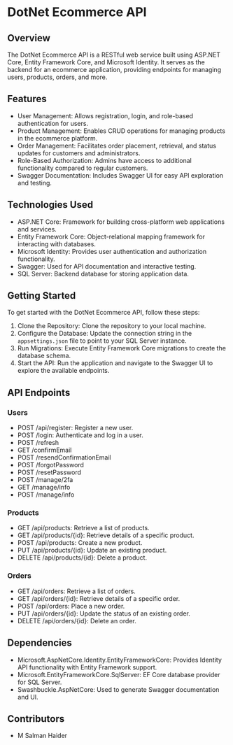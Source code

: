DotNet Ecommerce API
====================

Overview
--------

The DotNet Ecommerce API is a RESTful web service built using ASP.NET Core, Entity Framework Core, and Microsoft Identity. It serves as the backend for an ecommerce application, providing endpoints for managing users, products, orders, and more.

Features
--------

-   User Management: Allows registration, login, and role-based authentication for users.
-   Product Management: Enables CRUD operations for managing products in the ecommerce platform.
-   Order Management: Facilitates order placement, retrieval, and status updates for customers and administrators.
-   Role-Based Authorization: Admins have access to additional functionality compared to regular customers.
-   Swagger Documentation: Includes Swagger UI for easy API exploration and testing.

Technologies Used
-----------------

-   ASP.NET Core: Framework for building cross-platform web applications and services.
-   Entity Framework Core: Object-relational mapping framework for interacting with databases.
-   Microsoft Identity: Provides user authentication and authorization functionality.
-   Swagger: Used for API documentation and interactive testing.
-   SQL Server: Backend database for storing application data.

Getting Started
---------------

To get started with the DotNet Ecommerce API, follow these steps:

1.  Clone the Repository: Clone the repository to your local machine.
2.  Configure the Database: Update the connection string in the `appsettings.json` file to point to your SQL Server instance.
3.  Run Migrations: Execute Entity Framework Core migrations to create the database schema.
4.  Start the API: Run the application and navigate to the Swagger UI to explore the available endpoints.

API Endpoints
-------------

### Users

-   POST /api/register: Register a new user.
-   POST /login: Authenticate and log in a user.
-   POST /refresh
-   GET /confirmEmail
-   POST /resendConfirmationEmail
-   POST /forgotPassword
-   POST /resetPassword
-   POST /manage/2fa
-   GET /manage/info
-   POST /manage/info

### Products

-   GET /api/products: Retrieve a list of products.
-   GET /api/products/{id}: Retrieve details of a specific product.
-   POST /api/products: Create a new product.
-   PUT /api/products/{id}: Update an existing product.
-   DELETE /api/products/{id}: Delete a product.

### Orders

-   GET /api/orders: Retrieve a list of orders.
-   GET /api/orders/{id}: Retrieve details of a specific order.
-   POST /api/orders: Place a new order.
-   PUT /api/orders/{id}: Update the status of an existing order.
-   DELETE /api/orders/{id}: Delete an order.

Dependencies
------------

-   Microsoft.AspNetCore.Identity.EntityFrameworkCore: Provides Identity API functionality with Entity Framework support.
-   Microsoft.EntityFrameworkCore.SqlServer: EF Core database provider for SQL Server.
-   Swashbuckle.AspNetCore: Used to generate Swagger documentation and UI.

Contributors
------------

-   M Salman Haider
